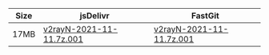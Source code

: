 |    Size   |     jsDelivr  | FastGit |
|  ---  |  ---  |  ---  |
| 17MB | [v2rayN-2021-11-11.7z.001](https://cdn.jsdelivr.net/gh/googleians/v2rayN-32@main/v2rayN-2021-11-11.7z.001) | [v2rayN-2021-11-11.7z.001](https://raw.fastgit.org/googleians/v2rayN-32/main/v2rayN-2021-11-11.7z.001) |
